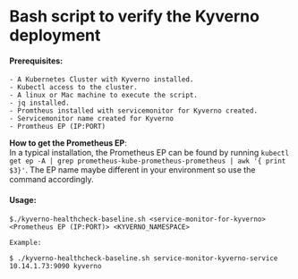  # Bash script to verify the Kyverno deployment

#### Prerequisites:
    - A Kubernetes Cluster with Kyverno installed.
    - Kubectl access to the cluster.
    - A linux or Mac machine to execute the script.
    - jq installed. 
    - Promtheus installed with servicemonitor for Kyverno created. 
    - Servicemonitor name created for Kyverno
    - Promtheus EP (IP:PORT)

__How to get the Prometheus EP__: <br />
In a typical installation, the Prometheus EP can be found by running `kubectl get ep -A | grep prometheus-kube-prometheus-prometheus | awk '{ print $3}'`. The EP name maybe different in your environment so use the command accordingly. 

#### Usage: 
```
$./kyverno-healthcheck-baseline.sh <service-monitor-for-kyverno> <Prometheus EP (IP:PORT)> <KYVERNO_NAMESPACE>

Example:

$ ./kyverno-healthcheck-baseline.sh service-monitor-kyverno-service 10.14.1.73:9090 kyverno
```
